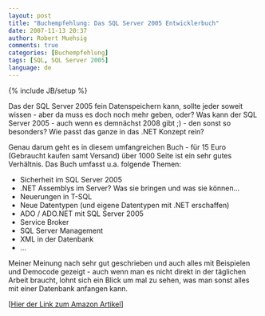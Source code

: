```yaml
---
layout: post
title: "Buchempfehlung: Das SQL Server 2005 Entwicklerbuch"
date: 2007-11-13 20:37
author: Robert Muehsig
comments: true
categories: [Buchempfehlung]
tags: [SQL, SQL Server 2005]
language: de
---
```

{% include JB/setup %}
<script charset="utf-8" type="text/javascript" src="http://ws.amazon.de/widgets/q?ServiceVersion=20070822&amp;MarketPlace=DE&amp;ID=V20070822/DE/meinkleinerbl-21/8001/e51bd4f2-7947-4db9-9f1f-4503c684bfc5">     </script><noscript></noscript>

Das der SQL Server 2005 fein Datenspeichern kann, sollte jeder soweit wissen - aber da muss es doch noch mehr geben, oder? Was kann der SQL Server 2005 - auch wenn es demnächst 2008 gibt ;) - den sonst so besonders? Wie passt das ganze in das .NET Konzept rein?

Genau darum geht es in diesem umfangreichen Buch - für 15 Euro (Gebraucht kaufen samt Versand) über 1000 Seite ist ein sehr gutes Verhältnis.
Das Buch umfasst u.a. folgende Themen:

- Sicherheit im SQL Server 2005
- .NET Assemblys im Server? Was sie bringen und was sie können...
- Neuerungen in T-SQL
- Neue Datentypen (und eigene Datentypen mit .NET erschaffen)
- ADO / ADO.NET mit SQL Server 2005
- Service Broker
- SQL Server Management
- XML in der Datenbank
- ...

Meiner Meinung nach sehr gut geschrieben und auch alles mit Beispielen und Democode gezeigt - auch wenn man es nicht direkt in der täglichen Arbeit braucht, lohnt sich ein Blick um mal zu sehen, was man sonst alles mit einer Datenbank anfangen kann.

[<a target="_blank" href="http://www.amazon.de/dp/3827324351?&amp;camp=2474&amp;creative=8998&amp;linkCode=wey&amp;tag=meinkleinerbl-21">Hier der Link zum Amazon Artikel</a>]
